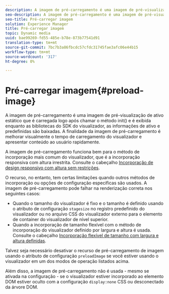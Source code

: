 ```yaml
---
description: A imagem de pré-carregamento é uma imagem de pré-visualização de ativo estático que é carregada logo após chamar o método init() e é exibida enquanto as bibliotecas do SDK do visualizador, as informações de ativo e predefinidas são baixadas. A finalidade da imagem de pré-carregamento é melhorar visualmente o tempo de carregamento do visualizador e apresentar conteúdo ao usuário rapidamente.
seo-description: A imagem de pré-carregamento é uma imagem de pré-visualização de ativo estático que é carregada logo após chamar o método init() e é exibida enquanto as bibliotecas do SDK do visualizador, as informações de ativo e predefinidas são baixadas. A finalidade da imagem de pré-carregamento é melhorar visualmente o tempo de carregamento do visualizador e apresentar conteúdo ao usuário rapidamente.
seo-title: Pré-carregar imagem
solution: Experience Manager
title: Pré-carregar imagem
topic: Dynamic media
uuid: bae99269-fd55-485e-b78e-873b77541d91
translation-type: tm+mt
source-git-commit: 7bc7b3a86fbcdc57cfdc31745fae3afc06e44b15
workflow-type: tm+mt
source-wordcount: '317'
ht-degree: 0%

---
```



# Pré-carregar imagem{#preload-image}

A imagem de pré-carregamento é uma imagem de pré-visualização de ativo estático que é carregada logo após chamar o método init() e é exibida enquanto as bibliotecas do SDK do visualizador, as informações de ativo e predefinidas são baixadas. A finalidade da imagem de pré-carregamento é melhorar visualmente o tempo de carregamento do visualizador e apresentar conteúdo ao usuário rapidamente.

A imagem de pré-carregamento funciona bem para o método de incorporação mais comum do visualizador, que é a incorporação responsiva com altura irrestrita. Consulte o cabeçalho [Incorporação de design responsivo com altura sem restrições](../../c-html5-aem-asset-viewers/c-html5-aem-carousel/c-html5-aem-carousel.md#concept-b44f1df3c1c64d4e8b5565e7736bf95e).

O recurso, no entanto, tem certas limitações quando outros métodos de incorporação ou opções de configuração específicas são usados. A imagem de pré-carregamento pode falhar na renderização correta nos seguintes casos:

* Quando o tamanho do visualizador é fixo e o tamanho é definido usando o atributo de configuração `stagesize` no registro predefinido do visualizador ou no arquivo CSS do visualizador externo para o elemento de container do visualizador de nível superior.
* Quando a incorporação de tamanho flexível com o método de incorporação do visualizador definido por largura e altura é usada. Consulte o cabeçalho [Incorporação flexível de tamanho com largura e altura definidas](../../c-html5-aem-asset-viewers/c-html5-aem-interactive-images/c-html5-aem-interactive-images.md#section-6bb5d3c502544ad18a58eafe12a13435).

Talvez seja necessário desativar o recurso de pré-carregamento de imagem usando o atributo de configuração `preloadImage` se você estiver usando o visualizador em um dos modos de operação listados acima.

Além disso, a imagem de pré-carregamento não é usada - mesmo se ativada na configuração - se o visualizador estiver incorporado ao elemento DOM estiver oculto com a configuração `display:none` CSS ou desconectado da árvore DOM.
